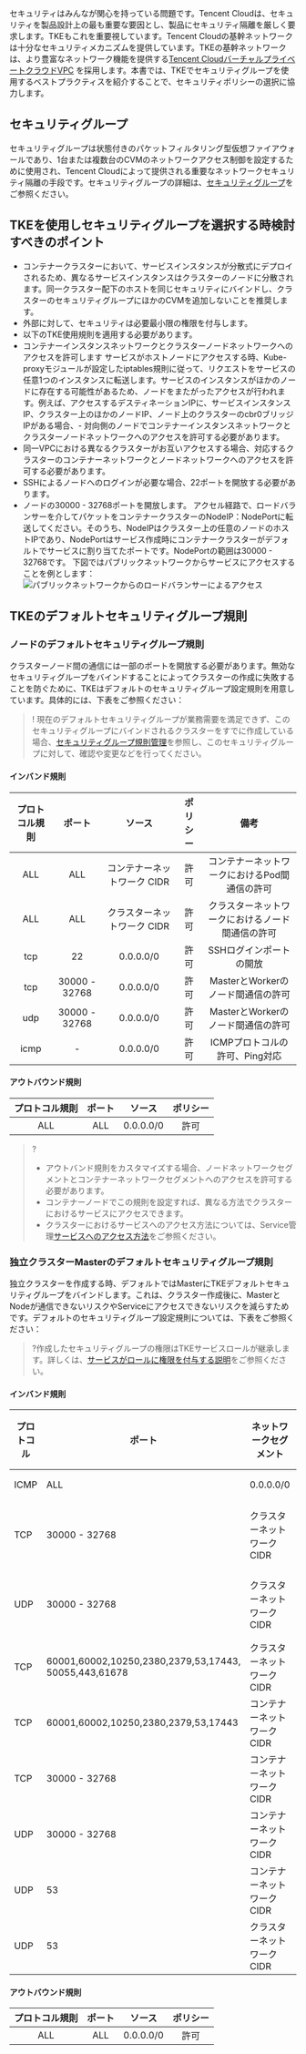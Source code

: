 セキュリティはみんなが関心を持っている問題です。Tencent Cloudは、セキュリティを製品設計上の最も重要な要因とし、製品にセキュリティ隔離を厳しく要求します。TKEもこれを重要視しています。Tencent Cloudの基幹ネットワークは十分なセキュリティメカニズムを提供しています。TKEの基幹ネットワークは、より豊富なネットワーク機能を提供する[Tencent CloudバーチャルプライベートクラウドVPC](https://intl.cloud.tencent.com/document/product/215/535) を採用します。本書では、TKEでセキュリティグループを使用するベストプラクティスを紹介することで、セキュリティポリシーの選択に協力します。

## セキュリティグループ
セキュリティグループは状態付きのパケットフィルタリング型仮想ファイアウォールであり、1台または複数台のCVMのネットワークアクセス制御を設定するために使用され、Tencent Cloudによって提供される重要なネットワークセキュリティ隔離の手段です。セキュリティグループの詳細は、[セキュリティグループ](https://intl.cloud.tencent.com/document/product/213/12452)をご参照ください。

## TKEを使用しセキュリティグループを選択する時検討すべきのポイント
- コンテナークラスターにおいて、サービスインスタンスが分散式にデプロイされるため、異なるサービスインスタンスはクラスターのノードに分散されます。同一クラスター配下のホストを同じセキュリティにバインドし、クラスターのセキュリティグループにほかのCVMを追加しないことを推奨します。
- 外部に対して、セキュリティは必要最小限の権限を付与します。
- 以下のTKE使用規則を適用する必要があります。
 - コンテナーインスタンスネットワークとクラスターノードネットワークへのアクセスを許可します
 サービスがホストノードにアクセスする時、Kube-proxyモジュールが設定したiptables規則に従って、リクエストをサービスの任意1つのインスタンスに転送します。サービスのインスタンスがほかのノードに存在する可能性があるため、ノードをまたがったアクセスが行われます。例えば、アクセスするデスティネーションIPに、サービスインスタンスIP、クラスター上のほかのノードIP、ノード上のクラスターのcbr0ブリッジIPがある場合、- 対向側のノードでコンテナーインスタンスネットワークとクラスターノードネットワークへのアクセスを許可する必要があります。
 - 同一VPCにおける異なるクラスターがお互いアクセスする場合、対応するクラスターのコンテナーネットワークとノードネットワークへのアクセスを許可する必要があります。
 - SSHによるノードへのログインが必要な場合、22ポートを開放する必要があります。
 - ノードの30000 - 32768ポートを開放します。
 アクセル経路で、ロードバランサーを介してパケットをコンテナークラスターのNodeIP：NodePortに転送してください。そのうち、NodeIPはクラスター上の任意のノードのホストIPであり、NodePortはサービス作成時にコンテナークラスターがデフォルトでサービスに割り当てたポートです。NodePortの範囲は30000 - 32768です。
 下図ではパブリックネットワークからサービスにアクセスすることを例とします：
![パブリックネットワークからのロードバランサーによるアクセス](https://main.qcloudimg.com/raw/0a237626a95174fd851052f49a0ff5b3.png)

## TKEのデフォルトセキュリティグループ規則
### ノードのデフォルトセキュリティグループ規則
クラスターノード間の通信には一部のポートを開放する必要があります。無効なセキュリティグループをバインドすることによってクラスターの作成に失敗することを防ぐために、TKEはデフォルトのセキュリティグループ設定規則を用意しています。具体的には、下表をご参照ください：
> ! 現在のデフォルトセキュリティグループが業務需要を満足できず、このセキュリティグループにバインドされるクラスターをすでに作成している場合、[セキュリティグループ規則管理](https://intl.cloud.tencent.com/document/product/213/34275)を参照し、このセキュリティグループに対して、確認や変更などを行ってください。

#### インバンド規則
| プロトコル規則 | ポート | ソース | ポリシー | 備考 |
|:--------:|:---------:|:-------:|:-------:|:--------:|
| ALL | ALL | コンテナーネットワーク CIDR | 許可 | コンテナーネットワークにおけるPod間通信の許可 |
| ALL | ALL | クラスターネットワーク CIDR | 許可 | クラスターネットワークにおけるノード間通信の許可 |
| tcp | 22 | 0.0.0.0/0 | 許可 | SSHログインポートの開放 |
| tcp | 30000 - 32768 | 0.0.0.0/0 | 許可 | MasterとWorkerのノード間通信の許可 |
| udp | 30000 - 32768 | 0.0.0.0/0 | 許可 | MasterとWorkerのノード間通信の許可  |
| icmp | - | 0.0.0.0/0 | 許可 | ICMPプロトコルの許可、Ping対応 |

#### アウトバウンド規則

| プロトコル規則 | ポート | ソース | ポリシー |
|:--------:|:---------:|:-------:|:-------:|
| ALL | ALL | 0.0.0.0/0 | 許可 |

>?
> - アウトバンド規則をカスタマイズする場合、ノードネットワークセグメントとコンテナーネットワークセグメントへのアクセスを許可する必要があります。
> - コンテナーノードでこの規則を設定すれば、異なる方法でクラスターにおけるサービスにアクセスできます。
> - クラスターにおけるサービスへのアクセス方法については、Service管理[サービスへのアクセス方法](https://intl.cloud.tencent.com/document/product/457/36832)をご参照ください。

### 独立クラスターMasterのデフォルトセキュリティグループ規則
独立クラスターを作成する時、デフォルトではMasterにTKEデフォルトセキュリティグループをバインドします。これは、クラスター作成後に、MasterとNodeが通信できないリスクやServiceにアクセスできないリスクを減らすためです。デフォルトのセキュリティグループ設定規則については、下表をご参照ください：
>?作成したセキュリティグループの権限はTKEサービスロールが継承します。詳しくは、[サービスがロールに権限を付与する説明](https://intl.cloud.tencent.com/document/product/457/37808)をご参照ください。

#### インバンド規則
<table>
<thead>
<tr>
<th>プロトコル</th>
<th>ポート</th>
<th style="width:13%">ネットワークセグメント</th>
<th>ポリシー</th>
<th style="width:25%">備考</th>
</tr>
</thead>
<tbody><tr>
<td>ICMP</td>
<td>ALL</td>
<td>0.0.0.0/0</td>
<td>許可</td>
<td>Ping対応</td>
</tr>
<tr>
<td>TCP</td>
<td>30000 - 32768</td>
<td>クラスターネットワークCIDR</td>
<td>許可</td>
<td>MasterとWorkerのノード間通信の許可</td>
</tr>
<tr>
<td>UDP</td>
<td>30000 - 32768</td>
<td>クラスターネットワークCIDR</td>
<td>許可</td>
<td>MasterとWorkerのノード間通信の許可</td>
</tr>
<tr>
<td>TCP</td>
<td>60001,60002,10250,2380,2379,53,17443,<br>50055,443,61678</td>
<td>クラスターネットワークCIDR</td>
<td>許可</td>
<td>API Server通信の許可</td>
</tr>
<tr>
<td>TCP</td>
<td>60001,60002,10250,2380,2379,53,17443</td>
<td>コンテナーネットワークCIDR</td>
<td>許可</td>
<td>API Server通信の許可</td>
</tr>
<tr>
<td>TCP</td>
<td>30000 - 32768</td>
<td>コンテナーネットワークCIDR</td>
<td>許可</td>
<td>Service通信の許可</td>
</tr>
<tr>
<td>UDP</td>
<td>30000 - 32768</td>
<td>コンテナーネットワークCIDR</td>
<td>許可</td>
<td>Service通信の許可</td>
</tr>
<tr>
<td>UDP</td>
<td>53</td>
<td>コンテナーネットワークCIDR</td>
<td>許可</td>
<td>CoreDNS通信の許可</td>
</tr>
<tr>
<td>UDP</td>
<td>53</td>
<td>クラスターネットワークCIDR</td>
<td>許可</td>
<td>CoreDNS通信の許可</td>
</tr>
</tbody></table>

#### アウトバウンド規則

| プロトコル規則 | ポート | ソース | ポリシー |
|:--------:|:---------:|:-------:|:-------:|
| ALL | ALL | 0.0.0.0/0 | 許可 |


